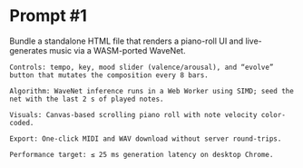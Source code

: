 # Prompt #1

Bundle a standalone HTML file that renders a piano-roll UI and live-generates music via a WASM-ported WaveNet.

    Controls: tempo, key, mood slider (valence/arousal), and “evolve” button that mutates the composition every 8 bars.

    Algorithm: WaveNet inference runs in a Web Worker using SIMD; seed the net with the last 2 s of played notes.

    Visuals: Canvas-based scrolling piano roll with note velocity color-coded.

    Export: One-click MIDI and WAV download without server round-trips.

    Performance target: ≤ 25 ms generation latency on desktop Chrome.